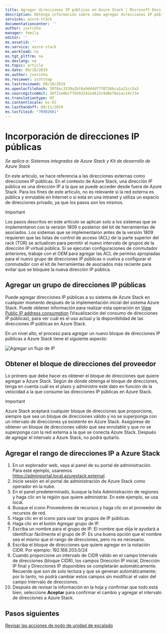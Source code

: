```yaml
---
title: Agregar direcciones IP públicas en Azure Stack | Microsoft Docs
description: Obtenga información sobre cómo agregar direcciones IP públicas a Azure Stack.
services: azure-stack
documentationcenter: ''
author: justinha
manager: femila
editor: ''
ms.assetid: ''
ms.service: azure-stack
ms.workload: na
ms.tgt_pltfrm: na
ms.devlang: na
ms.topic: article
ms.date: 09/10/2019
ms.author: justinha
ms.reviewer: scottnap
ms.lastreviewed: 09/10/2019
ms.openlocfilehash: 3978ac3339a2bf6a9dd4df770736bca1a21cc5a3
ms.sourcegitcommit: 38f21e0bcf7b593242ad615c9d8ef8a1ac19c734
ms.translationtype: HT
ms.contentlocale: es-ES
ms.lasthandoff: 09/11/2019
ms.locfileid: "70902661"
---
```

# <a name="add-public-ip-addresses"></a>Incorporación de direcciones IP públicas
*Se aplica a: Sistemas integrados de Azure Stack y Kit de desarrollo de Azure Stack*  

En este artículo, se hace referencia a las direcciones externas como direcciones IP públicas. En el contexto de Azure Stack, una dirección IP pública es una dirección IP a la que se puede acceder desde fuera de Azure Stack. Para los fines de este artículo, no es relevante si la red externa es pública y enrutable en Internet o si está en una intranet y utiliza un espacio de direcciones privado, ya que los pasos son los mismos.

> [!IMPORTANT]
> Los pasos descritos en este artículo se aplican solo a los sistemas que se implementaron con la versión 1809 o posterior del kit de herramientas de asociados. Los sistemas que se implementaron antes de la versión 1809 requieren que las listas de control de acceso (ACL) de la parte superior del rack (TOR) se actualicen para permitir el nuevo intervalo de grupos de la dirección IP virtual pública. Si se ejecutan configuraciones de conmutador anteriores, trabaje con el OEM para agregar las ACL de permiso apropiadas para el nuevo grupo de direcciones IP públicas o vuelva a configurar el conmutador con el kit de herramientas de asociados más reciente para evitar que se bloquee la nueva dirección IP pública.

## <a name="add-a-public-ip-address-pool"></a>Agregar un grupo de direcciones IP públicas
Puede agregar direcciones IP públicas a su sistema de Azure Stack en cualquier momento después de la implementación inicial del sistema Azure Stack. Puede obtener información para realizar esta operación en [View Public IP address consumption](azure-stack-viewing-public-ip-address-consumption.md) (Visualización del consumo de direcciones IP públicas), para ver cuál es el uso actual y la disponibilidad de las direcciones IP públicas en Azure Stack.

En un nivel alto, el proceso para agregar un nuevo bloque de direcciones IP públicas a Azure Stack tiene el siguiente aspecto:

 ![Agregar un flujo de IP](media/azure-stack-add-ips/flow.PNG)

## <a name="obtain-the-address-block-from-your-provider"></a>Obtener el bloque de direcciones del proveedor
Lo primero que debe hacer es obtener el bloque de direcciones que quiere agregar a Azure Stack. Según de dónde obtenga el bloque de direcciones, tenga en cuenta cuál es el plazo y administre este dato en función de la velocidad a la que consume las direcciones IP públicas en Azure Stack.

> [!IMPORTANT]
> Azure Stack aceptará cualquier bloque de direcciones que proporcione, siempre que sea un bloque de direcciones válido y no se superponga con un intervalo de direcciones ya existente en Azure Stack. Asegúrese de obtener un bloque de direcciones válido que sea enrutable y que no se superponga con la red externa a la que se conecta Azure Stack. Después de agregar el intervalo a Azure Stack, no podrá quitarlo.

## <a name="add-the-ip-address-range-to-azure-stack"></a>Agregar el rango de direcciones IP a Azure Stack

1. En un explorador web, vaya al panel de su portal de administración. Para este ejemplo, usaremos https://adminportal.local.azurestack.external.
2. Inicie sesión en el portal de administración de Azure Stack como operador en la nube.
3. En el panel predeterminado, busque la lista Administración de regiones y haga clic en la región que quiere administrar. En este ejemplo, se usa local.
4. Busque el icono Proveedores de recursos y haga clic en el proveedor de recursos de red.
5. Haga clic en el icono para usar los grupos de IP públicas.
6. Haga clic en el botón Agregar grupo de IP.
7. Escriba un nombre para el grupo de IP. El nombre que elija le ayudará a identificar fácilmente el grupo de IP. Es una buena opción que el nombre sea el mismo que el rango de direcciones, pero no es necesario.
8. Escriba el bloque de direcciones que quiere agregar en la notación CIDR. Por ejemplo:  192.168.203.0/24
9. Cuando proporcione un intervalo de CIDR válido en el campo Intervalo de direcciones (bloque CIDR), los campos Dirección IP inicial, Dirección IP final y Direcciones IP disponibles se completarán automáticamente. Recuerde que son de solo lectura y que se generan automáticamente; por lo tanto, no podrá cambiar estos campos sin modificar el valor del campo Intervalo de direcciones.
10. Después de revisar la información en la hoja y confirmar que todo está bien, seleccione **Aceptar** para confirmar el cambio y agregar el intervalo de direcciones a Azure Stack.


## <a name="next-steps"></a>Pasos siguientes 
[Revisar las acciones de nodo de unidad de escalado](azure-stack-node-actions.md)
